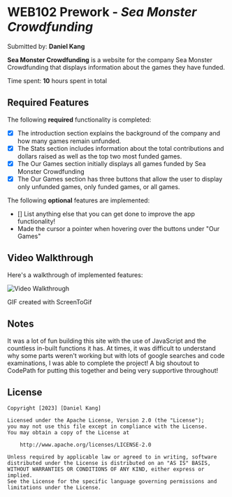 # WEB102 Prework - *Sea Monster Crowdfunding*

Submitted by: **Daniel Kang**

**Sea Monster Crowdfunding** is a website for the company Sea Monster Crowdfunding that displays information about the games they have funded.

Time spent: **10** hours spent in total

## Required Features

The following **required** functionality is completed:

* [X] The introduction section explains the background of the company and how many games remain unfunded.
* [X] The Stats section includes information about the total contributions and dollars raised as well as the top two most funded games.
* [X] The Our Games section initially displays all games funded by Sea Monster Crowdfunding
* [X] The Our Games section has three buttons that allow the user to display only unfunded games, only funded games, or all games.

The following **optional** features are implemented:

* [] List anything else that you can get done to improve the app functionality!
* Made the cursor a pointer when hovering over the buttons under "Our Games" 

## Video Walkthrough

Here's a walkthrough of implemented features:

<img src='https://imgur.com/a/QCjhNae' title='Video Walkthrough' width='' alt='Video Walkthrough' />

<!-- Replace this with whatever GIF tool you used! -->
GIF created with ScreenToGif
<!-- Recommended tools:
[Kap](https://getkap.co/) for macOS
[ScreenToGif](https://www.screentogif.com/) for Windows
[peek](https://github.com/phw/peek) for Linux. -->

## Notes

It was a lot of fun building this site with the use of JavaScript and the countless in-built functions it has. At times, it was difficult to understand why some parts weren't working but with lots of google searches and code examinations, I was able to complete the project! A big shoutout to CodePath for putting this together and being very supportive throughout!

## License

    Copyright [2023] [Daniel Kang]

    Licensed under the Apache License, Version 2.0 (the "License");
    you may not use this file except in compliance with the License.
    You may obtain a copy of the License at

        http://www.apache.org/licenses/LICENSE-2.0

    Unless required by applicable law or agreed to in writing, software
    distributed under the License is distributed on an "AS IS" BASIS,
    WITHOUT WARRANTIES OR CONDITIONS OF ANY KIND, either express or implied.
    See the License for the specific language governing permissions and
    limitations under the License.
